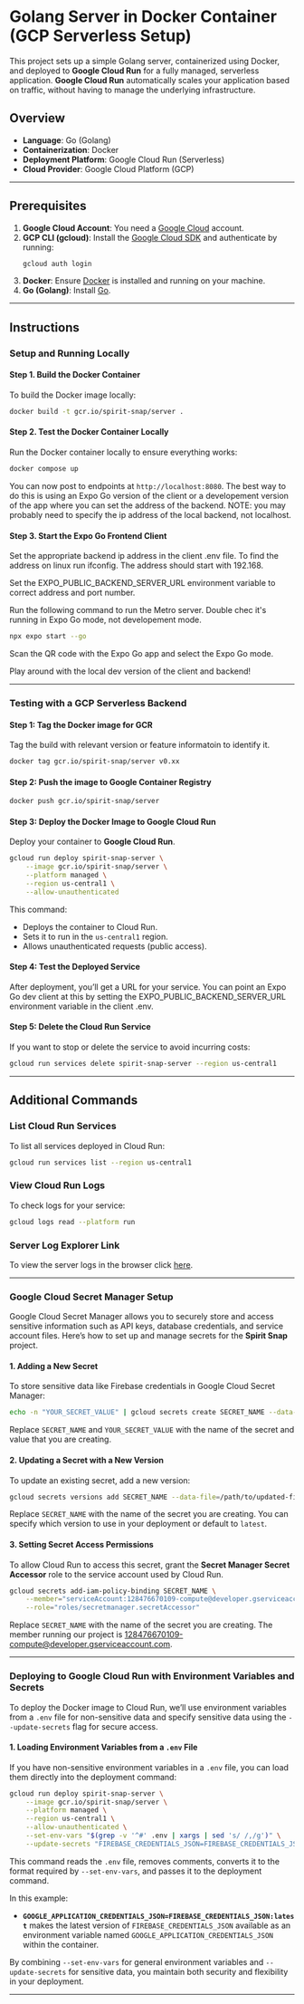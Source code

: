 # Golang Server in Docker Container (GCP Serverless Setup)

This project sets up a simple Golang server, containerized using Docker, and deployed to **Google Cloud Run** for a fully managed, serverless application. **Google Cloud Run** automatically scales your application based on traffic, without having to manage the underlying infrastructure.

## Overview
- **Language**: Go (Golang)
- **Containerization**: Docker
- **Deployment Platform**: Google Cloud Run (Serverless)
- **Cloud Provider**: Google Cloud Platform (GCP)

---

## Prerequisites

1. **Google Cloud Account**: You need a [Google Cloud](https://cloud.google.com/) account.
2. **GCP CLI (gcloud)**: Install the [Google Cloud SDK](https://cloud.google.com/sdk/docs/install) and authenticate by running:
    ```bash
    gcloud auth login
    ```
3. **Docker**: Ensure [Docker](https://www.docker.com/) is installed and running on your machine.
4. **Go (Golang)**: Install [Go](https://golang.org/doc/install).

---

## Instructions

### Setup and Running Locally

#### Step 1. **Build the Docker Container**

To build the Docker image locally:

```bash
docker build -t gcr.io/spirit-snap/server .
```

#### Step 2. **Test the Docker Container Locally**

Run the Docker container locally to ensure everything works:

```bash
docker compose up
```

You can now post to endpoints at `http://localhost:8080`. The best way to do
this is using an Expo Go version of the client or a developement version of the
app where you can set the address of the backend. NOTE: you may probably need
to specify the ip address of the local backend, not localhost.

#### Step 3. **Start the Expo Go Frontend Client**

Set the appropriate backend ip address in the client .env file. To find the
address on linux run ifconfig. The address should start with 192.168.

Set the EXPO_PUBLIC_BACKEND_SERVER_URL environment variable to correct address
and port number.

Run the following command to run the Metro server. Double chec it's running
in Expo Go mode, not developement mode.

```bash
npx expo start --go
```

Scan the QR code with the Expo Go app and select the Expo Go mode.

Play around with the local dev version of the client and backend!

---

### Testing with a GCP Serverless Backend

#### Step 1: Tag the Docker image for GCR

Tag the build with relevant version or feature informatoin to identify it.

```bash
docker tag gcr.io/spirit-snap/server v0.xx
```

#### Step 2: Push the image to Google Container Registry

```bash
docker push gcr.io/spirit-snap/server
```

#### Step 3: **Deploy the Docker Image to Google Cloud Run**

Deploy your container to **Google Cloud Run**.

```bash
gcloud run deploy spirit-snap-server \
    --image gcr.io/spirit-snap/server \
    --platform managed \
    --region us-central1 \
    --allow-unauthenticated
```

This command:
- Deploys the container to Cloud Run.
- Sets it to run in the `us-central1` region.
- Allows unauthenticated requests (public access).

#### Step 4: **Test the Deployed Service**

After deployment, you’ll get a URL for your service. You can point an Expo Go
dev client at this by setting the EXPO_PUBLIC_BACKEND_SERVER_URL environment
variable in the client .env.

#### Step 5: **Delete the Cloud Run Service**

If you want to stop or delete the service to avoid incurring costs:

```bash
gcloud run services delete spirit-snap-server --region us-central1
```

---

## Additional Commands

### List Cloud Run Services
To list all services deployed in Cloud Run:

```bash
gcloud run services list --region us-central1
```

### View Cloud Run Logs
To check logs for your service:

```bash
gcloud logs read --platform run
```

### Server Log Explorer Link
To view the server logs in the browser click [here](https://console.cloud.google.com/logs/query?project=spirit-snap).

---

### Google Cloud Secret Manager Setup

Google Cloud Secret Manager allows you to securely store and access sensitive information such as API keys, database credentials, and service account files. Here’s how to set up and manage secrets for the **Spirit Snap** project.

#### 1. Adding a New Secret

To store sensitive data like Firebase credentials in Google Cloud Secret Manager:

```sh
echo -n "YOUR_SECRET_VALUE" | gcloud secrets create SECRET_NAME --data-file=-
```

Replace `SECRET_NAME` and `YOUR_SECRET_VALUE` with the name of the secret and value that you are creating.

#### 2. Updating a Secret with a New Version

To update an existing secret, add a new version:

```sh
gcloud secrets versions add SECRET_NAME --data-file=/path/to/updated-firebase-key.json
```

Replace `SECRET_NAME` with the name of the secret you are creating. You can specify which version to use in your deployment or default to `latest`.

#### 3. Setting Secret Access Permissions

To allow Cloud Run to access this secret, grant the **Secret Manager Secret Accessor** role to the service account used by Cloud Run. 

```sh
gcloud secrets add-iam-policy-binding SECRET_NAME \
    --member="serviceAccount:128476670109-compute@developer.gserviceaccount.com" \
    --role="roles/secretmanager.secretAccessor"
```
Replace `SECRET_NAME` with the name of the secret you are creating. The member running our project is 128476670109-compute@developer.gserviceaccount.com.

---

### Deploying to Google Cloud Run with Environment Variables and Secrets

To deploy the Docker image to Cloud Run, we’ll use environment variables from a `.env` file for non-sensitive data and specify sensitive data using the `--update-secrets` flag for secure access.

#### 1. Loading Environment Variables from a `.env` File

If you have non-sensitive environment variables in a `.env` file, you can load them directly into the deployment command:

```sh
gcloud run deploy spirit-snap-server \
    --image gcr.io/spirit-snap/server \
    --platform managed \
    --region us-central1 \
    --allow-unauthenticated \
    --set-env-vars "$(grep -v '^#' .env | xargs | sed 's/ /,/g')" \
    --update-secrets "FIREBASE_CREDENTIALS_JSON=FIREBASE_CREDENTIALS_JSON:latest,OPENAI_API_KEY=OPENAI_API_KEY:latest,REPLICATE_API_TOKEN=REPLICATE_API_TOKEN:latest"
```

This command reads the `.env` file, removes comments, converts it to the format required by `--set-env-vars`, and passes it to the deployment command.

In this example:
- **`GOOGLE_APPLICATION_CREDENTIALS_JSON=FIREBASE_CREDENTIALS_JSON:latest`** makes the latest version of `FIREBASE_CREDENTIALS_JSON` available as an environment variable named `GOOGLE_APPLICATION_CREDENTIALS_JSON` within the container.

By combining `--set-env-vars` for general environment variables and `--update-secrets` for sensitive data, you maintain both security and flexibility in your deployment.

---
